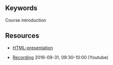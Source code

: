 ## Keywords
Course introduction

## Resources
- [HTML-presentation](https://rawgit.com/1dv525/syllabus/master/lectures/intro/index.html#/)

- [Recording](#) 2016-09-31, 09:30-10:00 (Youtube)
